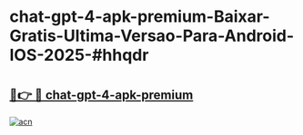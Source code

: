 # chat-gpt-4-apk-premium-Baixar-Gratis-Ultima-Versao-Para-Android-IOS-2025-#hhqdr

# <h2><a href="https://ainizakaria.my?title=chat-gpt-4-apk-premium&ref=22M">🔗👉 🔴 chat-gpt-4-apk-premium</a></h2>

[![acn](https://github.com/user-attachments/assets/0f9c940e-d8b0-45ae-aac7-cd30a18b3e1c)](https://ainizakaria.my?title=chat-gpt-4-apk-premium&ref=22M)

